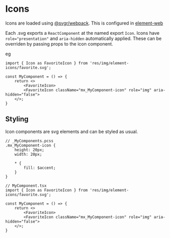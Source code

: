 # Icons

Icons are loaded using [@svgr/webpack](https://www.npmjs.com/package/@svgr/webpack). This is configured in [element-web](https://github.com/vector-im/element-web/blob/develop/webpack.config.js#L458)

Each .svg exports a `ReactComponent` at the named export `Icon`.
Icons have `role="presentation"` and `aria-hidden` automatically applied. These can be overriden by passing props to the icon component.

eg

```
import { Icon as FavoriteIcon } from 'res/img/element-icons/favorite.svg';

const MyComponent = () => {
    return <>
        <FavoriteIcon>
        <FavoriteIcon className="mx_MyComponent-icon" role="img" aria-hidden="false">
    </>;
}
```

## Styling

Icon components are svg elements and can be styled as usual.

```
// _MyComponents.pcss
.mx_MyComponent-icon {
    height: 20px;
    width: 20px;

    * {
        fill: $accent;
    }
}

// MyComponent.tsx
import { Icon as FavoriteIcon } from 'res/img/element-icons/favorite.svg';

const MyComponent = () => {
    return <>
        <FavoriteIcon>
        <FavoriteIcon className="mx_MyComponent-icon" role="img" aria-hidden="false">
    </>;
}
```
